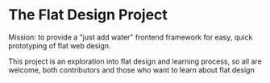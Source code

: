 The Flat Design Project
========

Mission: to provide a "just add water" frontend framework for easy, quick prototyping of flat web design.

This project is an exploration into flat design and learning process, so all are welcome, both contributors and those who want to learn about flat design
